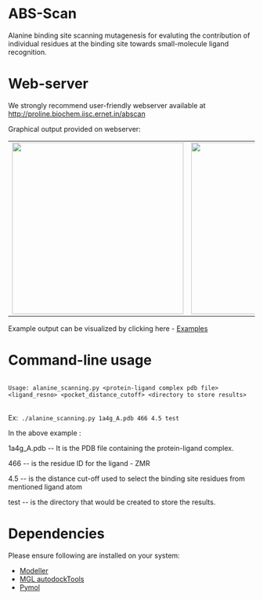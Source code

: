 ABS-Scan
========

Alanine binding site scanning mutagenesis for evaluting the contribution of individual residues at the binding site towards small-molecule ligand recognition.


Web-server
=========
We strongly recommend user-friendly webserver available at <a href="http://proline.biochem.iisc.ernet.in/abscan" target="_blank">http://proline.biochem.iisc.ernet.in/abscan</a>

Graphical output provided on webserver:

<table>
<tr>
<td>
<img src="http://proline.biochem.iisc.ernet.in/abscan/ABSCAN_ddG.png" width="350px" />
</td>
<td>
<img src="http://proline.biochem.iisc.ernet.in/abscan/ABSCAN_residuecontrib.png" width="350px"/>
</td>
</tr>
</table>

Example output can be visualized by clicking here - <a href="http://proline.biochem.iisc.ernet.in/abscan/examples" target="_blank">Examples</a>

Command-line usage
==================
<code>
Usage: alanine_scanning.py &lt;protein-ligand complex pdb file&gt; &lt;ligand_resno&gt; &lt;pocket_distance_cutoff&gt; &lt;directory to store results&gt;
</code></br>

Ex:<code> ./alanine_scanning.py 1a4g_A.pdb 466 4.5 test</code>
</br>

In the above example :

1a4g_A.pdb -- It is the PDB file containing the protein-ligand complex.

466 -- is the residue ID for the ligand - ZMR

4.5 -- is the distance cut-off used to select the binding site residues from mentioned ligand atom

test -- is the directory that would be created to store the results.

Dependencies
============
Please ensure following are installed on your system:
<ul>
<li><a href="https://salilab.org/modeller/" target="_blank">Modeller</a></li>
<li><a href="http://mgltools.scripps.edu/downloads" target="_blank">MGL autodockTools</a></li>
<li><a href="www.pymol.org/" target="_blank">Pymol</a></li>
</ul>


